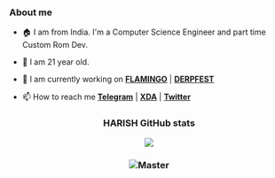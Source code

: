 <h3 style="font-weight: bold"> About me </h3>

- 🏠 I am from India. I'm a Computer Science Engineer and part time Custom Rom Dev.

- 🌱 I am 21 year old.

- 🏢 I am currently working on [**FLAMINGO**](https://github.com/Flamingo-OS) | [**DERPFEST**](https://derpfest.org/)

- 📫 How to reach me [**Telegram**](https://t.me/Harish9866) | [**XDA**](https://forum.xda-developers.com/m/sanganiharish263-gmail.8973945/) | [**Twitter**](https://twitter.com/HARISH__263)

<h3 style="font-weight: bold" align="center"> HARISH GitHub stats </h3>

<p align="center">
<img src="https://github-readme-stats.vercel.app/api?username=Codecity001&count_private=true&show_icons=true&theme=tokyonight"/>
</p>

<h3 align="center">
<img src="https://komarev.com/ghpvc/?username=Codecity001&color=blue" alt="Master" />
</h3>

<!--
<p align="center">
<img src="https://github-readme-streak-stats.herokuapp.com?user=Codecity001&theme=tokyonight_duo&hide_border=true"/>
</p>

[![HARISH GitHub stats](https://github-readme-stats.vercel.app/api?username=Codecity001&count_private=true&show_icons=true&theme=tokyonight)](https://github.com/Codecity001?tab=repositories)
-->

<!--<a href="https://github.com/Codecity001/device_oneplus_guacamoleb-1">
  <img align="center" src="https://github-readme-stats.vercel.app/api/pin/?username=Codecity001&repo=device_oneplus_guacamoleb-1" />
</a>
<a href="https://github.com/Codecity001/device_oneplus_sm8150-common-1 ">
  <img align="right" src="https://github-readme-stats.vercel.app/api/pin/?username=Codecity001&repo=device_oneplus_sm8150-common-1" />
</a>-->

